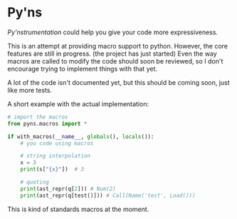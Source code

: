 # Py'ns

*Py'nstrumentation* could help you give your code more expressiveness.

This is an attempt at providing macro support to python. However, the core features are still in progress. (the project has just started) Even the way macros are called to modify the code should soon be reviewed, so I don't encourage trying to implement things with that yet.

A lot of the code isn't documented yet, but this should be coming soon, just like more tests.

A short example with the actual implementation:

```python
# import the macros
from pyns.macros import *

if with_macros(__name__, globals(), locals()):
    # you code using macros

    # string interpolation
    x = 3
    print(s["{x}"])  # 3

    # quoting
    print(ast_repr(q[2])) # Num(2)
    print(ast_repr(q[test()])) # Call(Name('test', Load()))

```

This is kind of standards macros at the moment.
